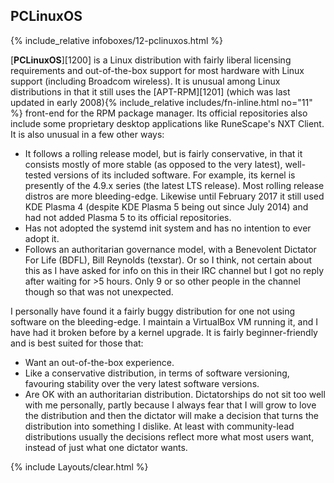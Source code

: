 ## PCLinuxOS
{% include_relative infoboxes/12-pclinuxos.html %}

[**PCLinuxOS**][1200] is a Linux distribution with fairly liberal licensing requirements and out-of-the-box support for most hardware with Linux support (including Broadcom wireless). It is unusual among Linux distributions in that it still uses the [APT-RPM][1201] (which was last updated in early 2008){% include_relative includes/fn-inline.html no="11" %} front-end for the RPM package manager. Its official repositories also include some proprietary desktop applications like RuneScape's NXT Client. It is also unusual in a few other ways:

* It follows a rolling release model, but is fairly conservative, in that it consists mostly of more stable (as opposed to the very latest), well-tested versions of its included software. For example, its kernel is presently of the 4.9.x series (the latest LTS release). Most rolling release distros are more bleeding-edge. Likewise until February 2017 it still used KDE Plasma 4 (despite KDE Plasma 5 being out since July 2014) and had not added Plasma 5 to its official repositories.
* Has not adopted the systemd init system and has no intention to ever adopt it. 
* Follows an authoritarian governance model, with a Benevolent Dictator For Life (BDFL), Bill Reynolds (texstar). Or so I think, not certain about this as I have asked for info on this in their IRC channel but I got no reply after waiting for >5 hours. Only 9 or so other people in the channel though so that was not unexpected. 

I personally have found it a fairly buggy distribution for one not using software on the bleeding-edge. I maintain a VirtualBox VM running it, and I have had it broken before by a kernel upgrade. It is fairly beginner-friendly and is best suited for those that:

* Want an out-of-the-box experience.
* Like a conservative distribution, in terms of software versioning, favouring stability over the very latest software versions. 
* Are OK with an authoritarian distribution. Dictatorships do not sit too well with me personally, partly because I always fear that I will grow to love the distribution and then the dictator will make a decision that turns the distribution into something I dislike. At least with community-lead distributions usually the decisions reflect more what most users want, instead of just what one dictator wants.  

{% include Layouts/clear.html %}
